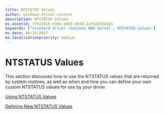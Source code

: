 ```yaml
---
title: NTSTATUS Values
author: windows-driver-content
description: NTSTATUS Values
ms.assetid: 7792201b-63bb-4db5-803d-2af02893d505
keywords: ["standard driver routines WDK kernel , NTSTATUS values"]
ms.date: 06/16/2017
ms.localizationpriority: medium
---
```


# NTSTATUS Values





This section discusses how to use the NTSTATUS values that are returned by system routines, as well as when and how you can define your own custom NTSTATUS values for use by your driver.

[Using NTSTATUS Values](using-ntstatus-values.md)

[Defining New NTSTATUS Values](defining-new-ntstatus-values.md)

 

 





